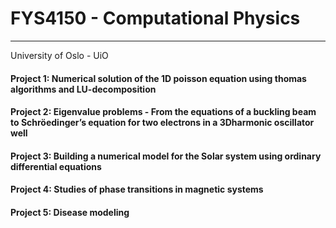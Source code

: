 # FYS4150 - Computational Physics
---------------------------------
University of Oslo - UiO

#### Project 1: Numerical solution of the 1D poisson equation using thomas algorithms and LU-decomposition

#### Project 2: Eigenvalue problems - From the equations of a buckling beam to Schröedinger’s equation for two electrons in a 3Dharmonic oscillator well

#### Project 3: Building a numerical model for the Solar system using ordinary differential equations

#### Project 4: Studies of phase transitions in magnetic systems 

#### Project 5: Disease modeling